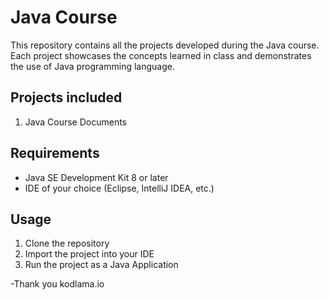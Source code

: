 # Java Course
This repository contains all the projects developed during the Java course. Each project showcases the concepts learned in class and demonstrates the use of Java programming language.

## Projects included
1. Java Course Documents

## Requirements
- Java SE Development Kit 8 or later
- IDE of your choice (Eclipse, IntelliJ IDEA, etc.)

## Usage
1. Clone the repository
2. Import the project into your IDE
3. Run the project as a Java Application

-Thank you kodlama.io
